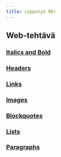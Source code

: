 ```yaml
---
title: Lopputyö OK!
---
```



## <Henni Veikkonen> Web-tehtävä

### [Italics and Bold](IT.md)

### [Headers](headers.md)

### [Links](links.md)

### [Images](images.md)

### [Blockquotes](blockquotes.md)

### [Lists](lists.md)

### [Paragraphs](paragraphs.md)
